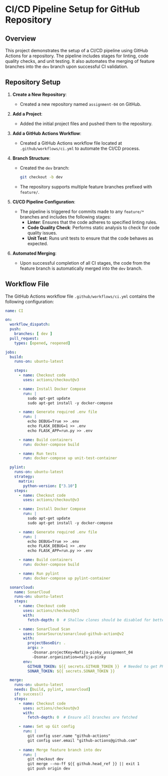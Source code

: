 # CI/CD Pipeline Setup for GitHub Repository

## Overview

This project demonstrates the setup of a CI/CD pipeline using GitHub Actions for a repository. The pipeline includes stages for linting, code quality checks, and unit testing. It also automates the merging of feature branches into the `dev` branch upon successful CI validation.

## Repository Setup

1. **Create a New Repository**:
   - Created a new repository named `assignment-04` on GitHub.

2. **Add a Project**:
   - Added the initial project files and pushed them to the repository.

3. **Add a GitHub Actions Workflow**:
   - Created a GitHub Actions workflow file located at `.github/workflows/ci.yml` to automate the CI/CD process.

4. **Branch Structure**:
   - Created the `dev` branch:
     ```bash
     git checkout -b dev
     ```
   - The repository supports multiple feature branches prefixed with `feature/`.

5. **CI/CD Pipeline Configuration**:
   - The pipeline is triggered for commits made to any `feature/*` branches and includes the following stages:
     - **Linter**: Ensures that the code adheres to specified linting rules.
     - **Code Quality Check**: Performs static analysis to check for code quality issues.
     - **Unit Test**: Runs unit tests to ensure that the code behaves as expected.

6. **Automated Merging**:
   - Upon successful completion of all CI stages, the code from the feature branch is automatically merged into the `dev` branch.

## Workflow File

The GitHub Actions workflow file `.github/workflows/ci.yml` contains the following configuration:

```yaml
name: CI

on:
  workflow_dispatch:
  push:
    branches: [ dev ]
  pull_request:
    types: [opened, reopened]

jobs:
  build:
    runs-on: ubuntu-latest

    steps:
      - name: Checkout code
        uses: actions/checkout@v3

      - name: Install Docker Compose
        run: |
          sudo apt-get update
          sudo apt-get install -y docker-compose

      - name: Generate required .env file
        run: |
          echo DEBUG=True >> .env
          echo FLASK_DEBUG=1 >> .env
          echo FLASK_APP=run.py >> .env

      - name: Build containers
        run: docker-compose build

      - name: Run tests
        run: docker-compose up unit-test-container

  pylint:
    runs-on: ubuntu-latest
    strategy:
      matrix:
        python-version: ["3.10"]
    steps:
      - name: Checkout code
        uses: actions/checkout@v3

      - name: Install Docker Compose
        run: |
          sudo apt-get update
          sudo apt-get install -y docker-compose

      - name: Generate required .env file
        run: |
          echo DEBUG=True >> .env
          echo FLASK_DEBUG=1 >> .env
          echo FLASK_APP=run.py >> .env

      - name: Build containers
        run: docker-compose build

      - name: Run pylint
        run: docker-compose up pylint-container

  sonarcloud:
    name: SonarCloud
    runs-on: ubuntu-latest
    steps:
      - name: Checkout code
        uses: actions/checkout@v3
        with:
          fetch-depth: 0  # Shallow clones should be disabled for better relevancy of analysis

      - name: SonarCloud Scan
        uses: SonarSource/sonarcloud-github-action@v2
        with:
          projectBaseDir: .
          args: >
            -Dsonar.projectKey=Nafija-pinky_assignment_04
            -Dsonar.organization=nafija-pinky
        env:
          GITHUB_TOKEN: ${{ secrets.GITHUB_TOKEN }}  # Needed to get PR information, if any
          SONAR_TOKEN: ${{ secrets.SONAR_TOKEN }}

  merge:
    runs-on: ubuntu-latest
    needs: [build, pylint, sonarcloud]
    if: success()
    steps:
      - name: Checkout code
        uses: actions/checkout@v3
        with:
          fetch-depth: 0  # Ensure all branches are fetched

      - name: Set up Git config
        run: |
          git config user.name "github-actions"
          git config user.email "github-actions@github.com"
          
      - name: Merge feature branch into dev
        run: |
          git checkout dev
          git merge --no-ff ${{ github.head_ref }} || exit 1
          git push origin dev

